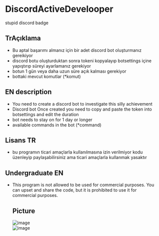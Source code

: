# DiscordActiveDevelooper
stupid discord badge

## TrAçıklama
* Bu aptal başarımı almanız için bir adet discord bot oluşturmanız gereikiyor 
* discord botu oluşturduktan sonra tokeni kopyalayıp botsettings içine yapıştırıp süreyi ayarlamanız gerekiyor 
* botun 1 gün veya daha uzun süre açık kalması gerekiyor 
* bottaki mevcut komutlar (*komut)


## EN description
* You need to create a discord bot to investigate this silly achievement
* Discord bot Once created you need to copy and paste the token into botsettings and edit the duration
* bot needs to stay on for 1 day or longer
* available commands in the bot (*command)


## Lisans TR
* bu programın ticari amaçlarla kullanılmasına izin verilmiyor kodu üzenleyip paylaşabilirsiniz ama ticari amaçlarla kullanmak yasaktır


## Undergraduate EN
* This program is not allowed to be used for commercial purposes. You can upset and share the code, but it is prohibited to use it for commercial purposes.
             
   ## Picture          
    ![image](https://user-images.githubusercontent.com/87244834/204269114-05ef3fc6-16c8-4f79-b3c6-cf74697dbbba.png)        
    ![image](https://user-images.githubusercontent.com/87244834/204269170-f28e1032-1aa8-4fca-9b7e-ca8a9f6f6473.png)

